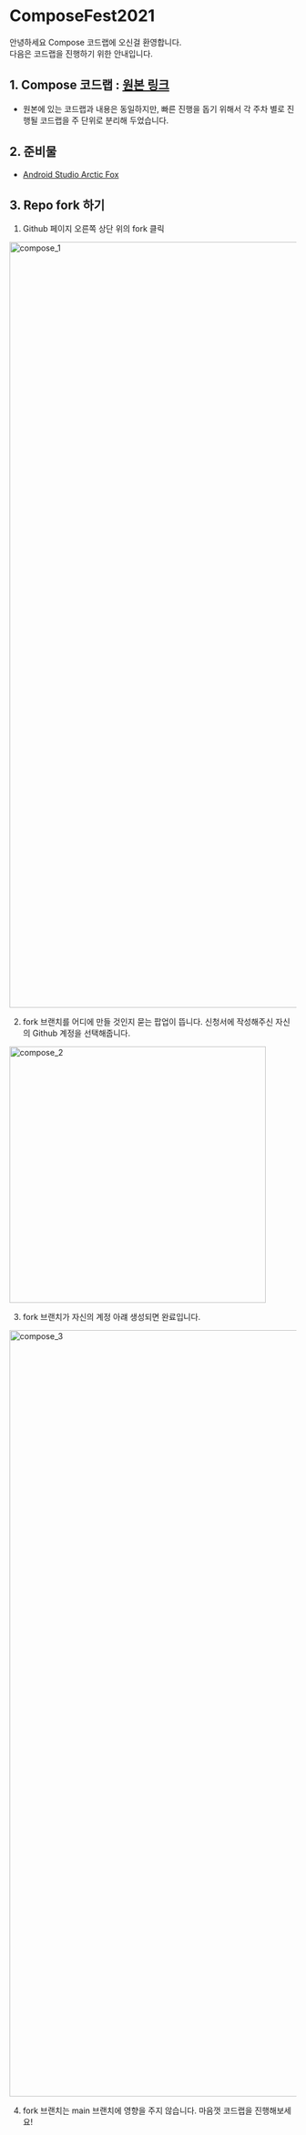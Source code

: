 # ComposeFest2021

안녕하세요 Compose 코드랩에 오신걸 환영합니다.  
다음은 코드랩을 진행하기 위한 안내입니다.

## 1. Compose 코드랩 : [원본 링크](https://github.com/googlecodelabs/android-compose-codelabs)   
- 원본에 있는 코드랩과 내용은 동일하지만, 빠른 진행을 돕기 위해서 각 주차 별로 진행될 코드랩을 주 단위로 분리해 두었습니다. 

## 2. 준비물
- [Android Studio Arctic Fox](https://developer.android.com/studio)

## 3. Repo fork 하기 

1. Github 페이지 오른쪽 상단 위의 fork 클릭  
<img width="1344" alt="compose_1" src="https://user-images.githubusercontent.com/360685/137338744-9d96f9ab-e02e-4ddf-a095-52d53334dbc0.png">

2. fork 브랜치를 어디에 만들 것인지 묻는 팝업이 뜹니다. 신청서에 작성해주신 자신의 Github 계정을 선택해줍니다. 
<img width="450" alt="compose_2" src="https://user-images.githubusercontent.com/360685/137338743-52d57e37-cc59-49aa-a76b-bc1d473c1fe4.png">

3. fork 브랜치가 자신의 계정 아럐 생성되면 완료입니다. 
<img width="1345" alt="compose_3" src="https://user-images.githubusercontent.com/360685/137338726-18f7ff51-86f4-4efc-bc40-6a371c7e7125.png">

4. fork 브랜치는 main 브랜치에 영향을 주지 않습니다. 마음껏 코드랩을 진행해보세요! 
